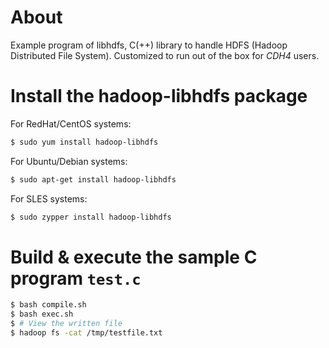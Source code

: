 # About

Example program of libhdfs, C(++) library to handle HDFS (Hadoop Distributed File System).
Customized to run out of the box for *CDH4* users.

# Install the hadoop-libhdfs package

For RedHat/CentOS systems:
```bash
$ sudo yum install hadoop-libhdfs
```

For Ubuntu/Debian systems:
```bash
$ sudo apt-get install hadoop-libhdfs
```

For SLES systems:
```bash
$ sudo zypper install hadoop-libhdfs
```

# Build & execute the sample C program `test.c`

```bash
$ bash compile.sh
$ bash exec.sh
$ # View the written file
$ hadoop fs -cat /tmp/testfile.txt
```

